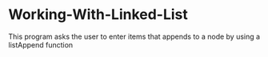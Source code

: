 # Working-With-Linked-List
This program asks the user to enter items that appends to a node by using a listAppend function
